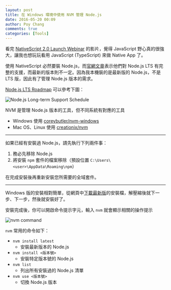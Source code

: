```yaml
---
layout: post
title: 在 Windows 環境中使用 NVM 管理 Node.js 
date: 2016-05-20 00:09
author: Poy Chang
comments: true
categories: [Tools]
---
```


看完 [NativeScript 2.0 Launch Webinar](https://www.youtube.com/watch?v=efk_oeI58hc) 的影片，覺得 JavaScript 野心真的很強大，讓我也想玩玩看用 JavaScript (TypeScript) 來做 Native App 了。

使用 NativeScript 必然要裝 Node.js，而[官網文章](https://www.nativescript.org/blog/details/which-versions-of-node.js-should-you-use-today)表示他們對 Node.js LTS 有完整的支援，而最新的版本則不一定。因為我本機裝的是最新版的 Node.js，不是 LTS 版，因此有了管理 Node.js 版本的需求。

[Node.js LTS Roadmap](https://github.com/nodejs/LTS) 可以參考下圖：

![Node.js Long-term Support Schedule](http://i.imgur.com/8LJ41al.png)

NVM 是管理 Node.js 版本的工具，但不同系統有對應的工具

* Windows 使用 [coreybutler/nvm-windows](https://github.com/coreybutler/nvm-windows)
* Mac OS、Linux 使用 [creationix/nvm](https://github.com/creationix/nvm)

----------

如果已經有安裝過 Node.js，請先執行下列兩件事：

1. 務必先移除 Node.js
2. 將安裝 `npm` 套件的檔案移除（預設位置 `C:\Users\<user>\AppData\Roaming\npm`）

在完成安裝後再重新安裝您所需要的全域套件。

----------

Windows 版的安裝相對簡單，從網頁中[下載最新版](https://github.com/coreybutler/nvm-windows/releases)的安裝檔，解壓縮後就下一步、下一步，然後就安裝好了。

安裝完成後，你可以開啟命令提示字元，輸入 `nvm` 就會顯示相關的操作提示

![nvm command](http://i.imgur.com/Q3qDYFJ.png)

`nvm` 常用的命令如下：

* `nvm install latest`
  * 安裝最新版本的 Node.js
* `nvm install <版本號>`
  * 安裝特定版本號的 Node.js
* `nvm list`
  * 列出所有安裝過的 Node.js 清單
* `nvm use <版本號>`
  * 切換 Node.js 版本

